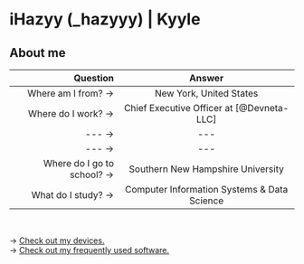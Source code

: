 # iHazyy (_hazyyy) | Kyyle

## About me
| Question                      | Answer                                           |
| ----------------------------: | :----------------------------------------------: |
| Where am I from?            → | New York, United States                          |
| Where do I work?            → | Chief Executive Officer at [@Devneta-LLC]        |
| ---                         → | ---                                              |
| ---                         → | ---                                              |
| Where do I go to school?    → | Southern New Hampshire University                |
| What do I study?            → | Computer Information Systems & Data Science      |



<br>

→ [Check out my devices.](https://github.com/iHazyy/Hazy/blob/master/Tech/devices.md) <br />
→ [Check out my frequently used software.](https://github.com/iHazyy/Hazy/blob/master/Tech/software.md)
